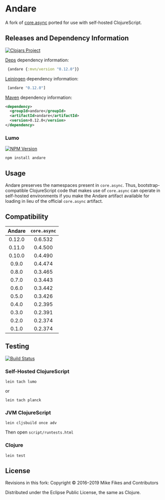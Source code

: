 # Andare

A fork of [core.async](https://github.com/clojure/core.async) ported for use with self-hosted ClojureScript. 

## Releases and Dependency Information

[![Clojars Project](https://img.shields.io/clojars/v/andare.svg)](https://clojars.org/andare)

[Deps](https://clojure.org/guides/deps_and_cli) dependency information:

```clj
 {andare {:mvn/version "0.12.0"}}
```  

[Leiningen](https://github.com/technomancy/leiningen) dependency information:

```clj
 [andare "0.12.0"]
```

[Maven](http://maven.apache.org/) dependency information:

```xml
<dependency>
  <groupId>andare</groupId>
  <artifactId>andare</artifactId>
  <version>0.12.0</version>
</dependency>
```

### Lumo

[![NPM Version](http://img.shields.io/npm/v/andare.svg)](https://www.npmjs.org/package/andare)

```shell
npm install andare
```

## Usage

Andare preserves the namespaces present in `core.async`. Thus, bootstrap-compatible ClojureScript code that makes use of `core.async` can operate in self-hosted environments if you make the Andare artifact available for loading in lieu of the official `core.async` artifact.

## Compatibility

| Andare | `core.async` |
|:------:|:------------:|
| 0.12.0 | 0.6.532      |
| 0.11.0 | 0.4.500      |
| 0.10.0 | 0.4.490      |
| 0.9.0  | 0.4.474      |
| 0.8.0  | 0.3.465      |
| 0.7.0  | 0.3.443      |
| 0.6.0  | 0.3.442      |
| 0.5.0  | 0.3.426      |
| 0.4.0  | 0.2.395      |
| 0.3.0  | 0.2.391      |
| 0.2.0  | 0.2.374      |
| 0.1.0  | 0.2.374      |

## Testing

[![Build Status](https://travis-ci.org/mfikes/andare.svg?branch=master)](https://travis-ci.org/mfikes/andare)

### Self-Hosted ClojureScript
```
lein tach lumo
```

or

```
lein tach planck
```

### JVM ClojureScript

```
lein cljsbuild once adv
```

Then open `script/runtests.html`


### Clojure
```
lein test
```

## License

Revisions in this fork:
Copyright © 2016–2019 Mike Fikes and Contributors

Distributed under the Eclipse Public License, the same as Clojure.

